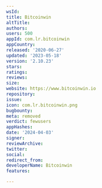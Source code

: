 ```yaml
---
wsId: 
title: Bitcoinwin
altTitle: 
authors: 
users: 500
appId: com.lr.bitcoinwin
appCountry: 
released: '2020-06-27'
updated: '2023-05-18'
version: '2.10.23'
stars: 
ratings: 
reviews: 
size: 
website: https://www.bitcoinwin.io
repository: 
issue: 
icon: com.lr.bitcoinwin.png
bugbounty: 
meta: removed
verdict: fewusers
appHashes: 
date: '2024-04-03'
signer: 
reviewArchive: 
twitter: 
social: 
redirect_from: 
developerName: Bitcoinwin
features: 

---
```


